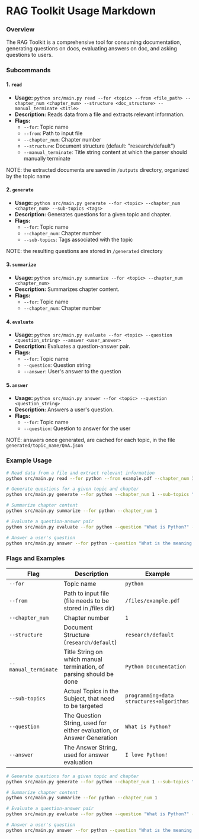 # **RAG Toolkit Usage Markdown**

### Overview

The RAG Toolkit is a comprehensive tool for consuming documentation, generating questions on docs, evaluating answers on doc, and asking questions to users.

### Subcommands

#### 1. `read`

- **Usage:** `python src/main.py read --for <topic> --from <file_path> --chapter_num <chapter_num> --structure <doc_structure> --manual_terminate <title>`
- **Description:** Reads data from a file and extracts relevant information.
- **Flags:**
  - `--for`: Topic name
  - `--from`: Path to input file
  - `--chapter_num`: Chapter number
  - `--structure`: Document structure (default: "research/default")
  - `--manual_terminate`: Title string content at which the parser should manually terminate

NOTE: the extracted documents are saved in `/outputs` directory, organized by the topic name

#### 2. `generate`

- **Usage:** `python src/main.py generate --for <topic> --chapter_num <chapter_num> --sub-topics <tags>`
- **Description:** Generates questions for a given topic and chapter.
- **Flags:**
  - `--for`: Topic name
  - `--chapter_num`: Chapter number
  - `--sub-topics`: Tags associated with the topic

NOTE: the resulting questions are stored in `/generated` directory

#### 3. `summarize`

- **Usage:** `python src/main.py summarize --for <topic> --chapter_num <chapter_num>`
- **Description:** Summarizes chapter content.
- **Flags:**
  - `--for`: Topic name
  - `--chapter_num`: Chapter number

#### 4. `evaluate`

- **Usage:** `python src/main.py evaluate --for <topic> --question <question_string> --answer <user_answer>`
- **Description:** Evaluates a question-answer pair.
- **Flags:**
  - `--for`: Topic name
  - `--question`: Question string
  - `--answer`: User's answer to the question

#### 5. `answer`

- **Usage:** `python src/main.py answer --for <topic> --question <question_string>`
- **Description:** Answers a user's question.
- **Flags:**
  - `--for`: Topic name
  - `--question`: Question to answer for the user

NOTE: answers once generated, are cached for each topic, in the file `generated/topic_name/QnA.json`

### Example Usage

```bash
# Read data from a file and extract relevant information
python src/main.py read --for python --from example.pdf --chapter_num 1 --structure research --manual_terminate "Python Documentation"

# Generate questions for a given topic and chapter
python src/main.py generate --for python --chapter_num 1 --sub-topics "arrays+loops"

# Summarize chapter content
python src/main.py summarize --for python --chapter_num 1

# Evaluate a question-answer pair
python src/main.py evaluate --for python --question "What is Python?" --answer "I love Python!"

# Answer a user's question
python src/main.py answer --for python --question "What is the meaning of life?"
```

### Flags and Examples

| Flag                 | Description                                                           | Example                                  |
| -------------------- | --------------------------------------------------------------------- | ---------------------------------------- |
| `--for`              | Topic name                                                            | `python`                                 |
| `--from`             | Path to input file (file needs to be stored in /files dir)            | `/files/example.pdf`                     |
| `--chapter_num`      | Chapter number                                                        | `1`                                      |
| `--structure`        | Document Structure (`research/default`)                               | `research/default`                       |
| `--manual_terminate` | Title String on which manual termination, of parsing should be done   | `Python Documentation`                   |
| `--sub-topics`       | Actual Topics in the Subject, that need to be targeted                | `programming+data structures+algorithms` |
| `--question`         | The Question String, used for either evaluation, or Answer Generation | `What is Python?`                        |
| `--answer`           | The Answer String, used for answer evaluation                         | `I love Python!`                         |

```bash
# Generate questions for a given topic and chapter
python src/main.py generate --for python --chapter_num 1 --sub-topics "programming+data structures+algorithms"

# Summarize chapter content
python src/main.py summarize --for python --chapter_num 1

# Evaluate a question-answer pair
python src/main.py evaluate --for python --question "What is Python?" --answer "I love Python!"

# Answer a user's question
python src/main.py answer --for python --question "What is the meaning of life?"
```
